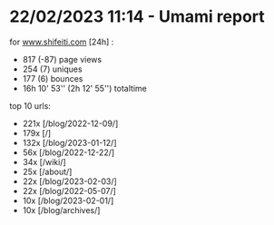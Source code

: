 # 22/02/2023 11:14 - Umami report
for www.shifeiti.com [24h] :

 - 817 (-87) page views
 - 254 (7) uniques
 - 177 (6) bounces
 - 16h 10' 53'' (2h 12' 55'') totaltime


top 10 urls:
 - 221x [/blog/2022-12-09/]
 - 179x [/]
 - 132x [/blog/2023-01-12/]
 - 56x [/blog/2022-12-22/]
 - 34x [/wiki/]
 - 25x [/about/]
 - 22x [/blog/2023-02-03/]
 - 22x [/blog/2022-05-07/]
 - 10x [/blog/2023-02-01/]
 - 10x [/blog/archives/]


